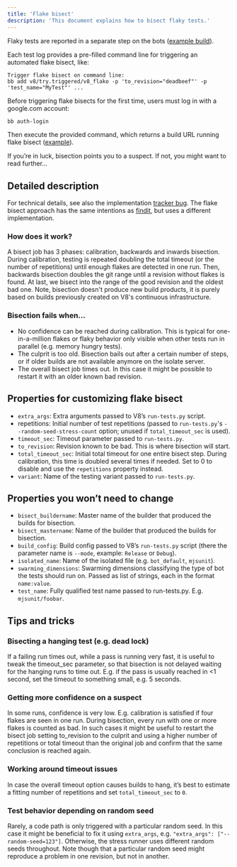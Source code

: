 ```yaml
---
title: 'Flake bisect'
description: 'This document explains how to bisect flaky tests.'
---
```

Flaky tests are reported in a separate step on the bots ([example build](https://ci.chromium.org/p/v8/builders/luci.v8.ci/V8%20Linux64%20-%20verify%20csa/9271)).

Each test log provides a pre-filled command line for triggering an automated flake bisect, like:

```
Trigger flake bisect on command line:
bb add v8/try.triggered/v8_flako -p 'to_revision="deadbeef"' -p 'test_name="MyTest"' ...
```

Before triggering flake bisects for the first time, users must log in with a google.com account:

```bash
bb auth-login
```

Then execute the provided command, which returns a build URL running flake bisect ([example](https://ci.chromium.org/p/v8/builders/luci.v8.try/v8_flako/b8935497223724984544)).

If you’re in luck, bisection points you to a suspect. If not, you might want to read further…

## Detailed description

For technical details, see also the implementation [tracker bug](https://crbug.com/711249). The flake bisect approach has the same intentions as [findit](https://sites.google.com/chromium.org/cat/findit), but uses a different implementation.

### How does it work?

A bisect job has 3 phases: calibration, backwards and inwards bisection. During calibration, testing is repeated doubling the total timeout (or the number of repetitions) until enough flakes are detected in one run. Then, backwards bisection doubles the git range until a revision without flakes is found. At last, we bisect into the range of the good revision and the oldest bad one. Note, bisection doesn't produce new build products, it is purely based on builds previously created on V8's continuous infrastructure.

### Bisection fails when…

- No confidence can be reached during calibration. This is typical for one-in-a-million flakes or flaky behavior only visible when other tests run in parallel (e.g. memory hungry tests).
- The culprit is too old. Bisection bails out after a certain number of steps, or if older builds are not available anymore on the isolate server.
- The overall bisect job times out. In this case it might be possible to restart it with an older known bad revision.

## Properties for customizing flake bisect

- `extra_args`: Extra arguments passed to V8’s `run-tests.py` script.
- repetitions: Initial number of test repetitions (passed to `run-tests.py`'s `--random-seed-stress-count` option; unused if `total_timeout_sec` is used).
- `timeout_sec`: Timeout parameter passed to `run-tests.py`.
- `to_revision`: Revision known to be bad. This is where bisection will start.
- `total_timeout_sec`: Initial total timeout for one entire bisect step. During calibration, this time is doubled several times if needed. Set to 0 to disable and use the `repetitions` property instead.
- `variant`: Name of the testing variant passed to `run-tests.py`.

## Properties you won’t need to change

- `bisect_buildername`: Master name of the builder that produced the builds for bisection.
- `bisect_mastername`: Name of the builder that produced the builds for bisection.
- `build_config`: Build config passed to V8’s `run-tests.py` script (there the parameter name is `--mode`, example: `Release` or `Debug`).
- `isolated_name`: Name of the isolated file (e.g. `bot_default`, `mjsunit`).
- `swarming_dimensions`: Swarming dimensions classifying the type of bot the tests should run on. Passed as list of strings, each in the format `name:value`.
- `test_name`: Fully qualified test name passed to run-tests.py. E.g. `mjsunit/foobar`.

## Tips and tricks

### Bisecting a hanging test (e.g. dead lock)

If a failing run times out, while a pass is running very fast, it is useful to tweak the timeout_sec parameter, so that bisection is not delayed waiting for the hanging runs to time out. E.g. if the pass is usually reached in <1 second, set the timeout to something small, e.g. 5 seconds.

### Getting more confidence on a suspect

In some runs, confidence is very low. E.g. calibration is satisfied if four flakes are seen in one run. During bisection, every run with one or more flakes is counted as bad. In such cases it might be useful to restart the bisect job setting to_revision to the culprit and using a higher number of repetitions or total timeout than the original job and confirm that the same conclusion is reached again.

### Working around timeout issues

In case the overall timeout option causes builds to hang, it’s best to estimate a fitting number of repetitions and set `total_timeout_sec` to `0`.

### Test behavior depending on random seed

Rarely, a code path is only triggered with a particular random seed. In this case it might be beneficial to fix it using `extra_args`, e.g. `"extra_args": ["--random-seed=123"]`. Otherwise, the stress runner uses different random seeds throughout. Note though that a particular random seed might reproduce a problem in one revision, but not in another.
